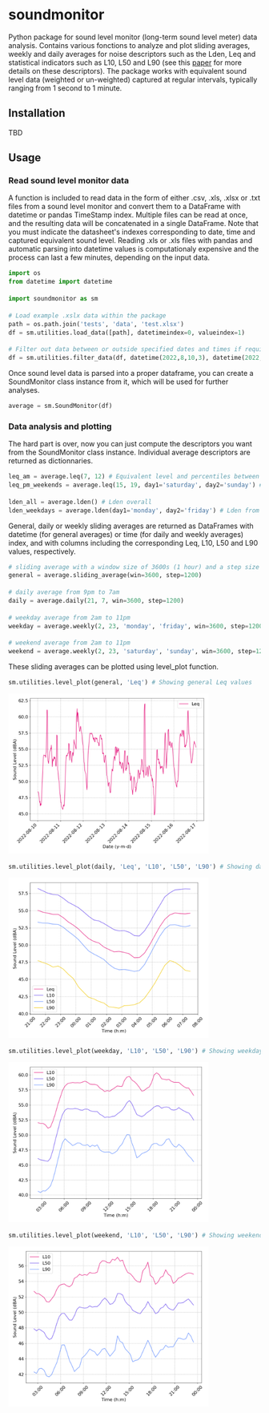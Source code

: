 # soundmonitor

Python package for sound level monitor (long-term sound level meter) data analysis. Contains various fonctions to analyze and plot sliding averages, weekly and daily averages for noise descriptors such as the Lden, Leq and statistical indicators such as L10, L50 and L90 (see this [paper](https://hal.science/hal-01373857v3/file/doc00025834.pdf) for more details on these descriptors). The package works with equivalent sound level data (weighted or un-weighted) captured at regular intervals, typically ranging from 1 second to 1 minute.

## Installation

TBD

## Usage

### Read sound level monitor data

A function is included to read data in the form of either .csv, .xls, .xlsx or .txt files from a sound level monitor and convert them to a DataFrame with datetime or pandas TimeStamp index. Multiple files can be read at once, and the resulting data will be concatenated in a single DataFrame. Note that you must indicate the datasheet's indexes corresponding to date, time and captured equivalent sound level. Reading .xls or .xls files with pandas and automatic parsing into datetime values is computationaly expensive and the process can last a few minutes, depending on the input data.

```python
import os
from datetime import datetime

import soundmonitor as sm

# Load example .xslx data within the package
path = os.path.join('tests', 'data', 'test.xlsx')
df = sm.utilities.load_data([path], datetimeindex=0, valueindex=1)

# Filter out data between or outside specified dates and times if required
df = sm.utilities.filter_data(df, datetime(2022,8,10,3), datetime(2022,8,10,4), between=True)
```
Once sound level data is parsed into a proper dataframe, you can create a SoundMonitor class instance from it, which will be used for further analyses. 

```python
average = sm.SoundMonitor(df)
```

### Data analysis and plotting

The hard part is over, now you can just compute the descriptors you want from the SoundMonitor class instance. Individual average descriptors are returned as dictionnaries.

```python
leq_am = average.leq(7, 12) # Equivalent level and percentiles between 7am and 12am
leq_pm_weekends = average.leq(15, 19, day1='saturday', day2='sunday') # Same between 3pm and 7pm on weekends

lden_all = average.lden() # Lden overall
lden_weekdays = average.lden(day1='monday', day2='friday') # Lden from mondays to fridays
```

General, daily or weekly sliding averages are returned as DataFrames with datetime (for general averages) or time (for daily and weekly averages) index, and with columns including the corresponding Leq, L10, L50 and L90 values, respectively.

```python
# sliding average with a window size of 3600s (1 hour) and a step size of 1200s (20 minutes)
general = average.sliding_average(win=3600, step=1200) 

# daily average from 9pm to 7am
daily = average.daily(21, 7, win=3600, step=1200)

# weekday average from 2am to 11pm
weekday = average.weekly(2, 23, 'monday', 'friday', win=3600, step=1200)

# weekend average from 2am to 11pm
weekend = average.weekly(2, 23, 'saturday', 'sunday', win=3600, step=1200)
```

These sliding averages can be plotted using level_plot function.

```python
sm.utilities.level_plot(general, 'Leq') # Showing general Leq values
```
<img src="tests/data/example_general_average.png" width=400 />

```python
sm.utilities.level_plot(daily, 'Leq', 'L10', 'L50', 'L90') # Showing daily night values
```
<img src="tests/data/example_dailynight.png" width=400 />

```python
sm.utilities.level_plot(weekday, 'L10', 'L50', 'L90') # Showing weekday percentiles values
```
<img src="tests/data/example_weekday.png" width=400 />

```python
sm.utilities.level_plot(weekend, 'L10', 'L50', 'L90') # Showing weekend percentiles values
```
<img src="tests/data/example_weekend.png" width=400 />
